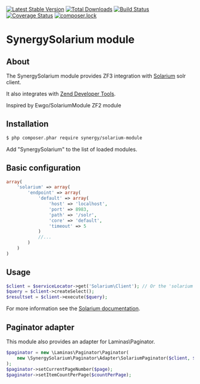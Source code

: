 [![Latest Stable Version](https://poser.pugx.org/synergy/solarium-module/v/stable)](https://packagist.org/packages/synergy/solarium-module)
[![Total Downloads](https://poser.pugx.org/synergy/solarium-module/downloads)](https://packagist.org/packages/synergy/solarium-module)
[![Build Status](https://travis-ci.org/odiaseo/synergy-solarium.svg?branch=master)](https://travis-ci.org/odiaseo/synergy-solarium)
[![Coverage Status](https://coveralls.io/repos/github/odiaseo/synergy-solarium/badge.svg?branch=master)](https://coveralls.io/github/odiaseo/synergy-solarium?branch=master)
[![composer.lock](https://poser.pugx.org/synergy/solarium-module/composerlock)](https://packagist.org/packages/synergy/solarium-module)

# SynergySolarium module

## About

The SynergySolarium module provides ZF3 integration with [Solarium](http://www.solarium-project.org) solr client.

It also integrates with [Zend Developer Tools](https://github.com/zendframework/Laminas\DeveloperTools).

Inspired by Ewgo/SolariumModule ZF2 module

## Installation

``` bash
$ php composer.phar require synergy/solarium-module
```

Add "SynergySolarium" to the list of loaded modules.

## Basic configuration

```php
array(
    'solarium' => array(
        'endpoint' => array(
            'default' => array(
                'host' => 'localhost',
                'port' => 8983,
                'path' => '/solr',
                'core' => 'default',
                'timeout' => 5
            )
            //...
        )
    )
)
```

## Usage

```php
$client = $serviceLocator->get('Solarium\Client'); // Or the 'solarium' alias
$query = $client->createSelect();
$resultset = $client->execute($query);
```

For more information see the [Solarium documentation](http://www.solarium-project.org/documentation/).

## Paginator adapter
This module also provides an adapter for Laminas\Paginator.
```php
$paginator = new \Laminas\Paginator\Paginator(
    new \SynergySolarium\Paginator\Adapter\SolariumPaginator($client, $query)
);
$paginator->setCurrentPageNumber($page);
$paginator->setItemCountPerPage($countPerPage);
```